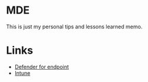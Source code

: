 # MDE

This is just my personal tips and lessons learned memo.

# Links

- [Defender for endpoint](https://learn.microsoft.com/en-us/microsoft-365/security/defender-endpoint)
- [Intune](https://learn.microsoft.com/en-us/mem/intune/)